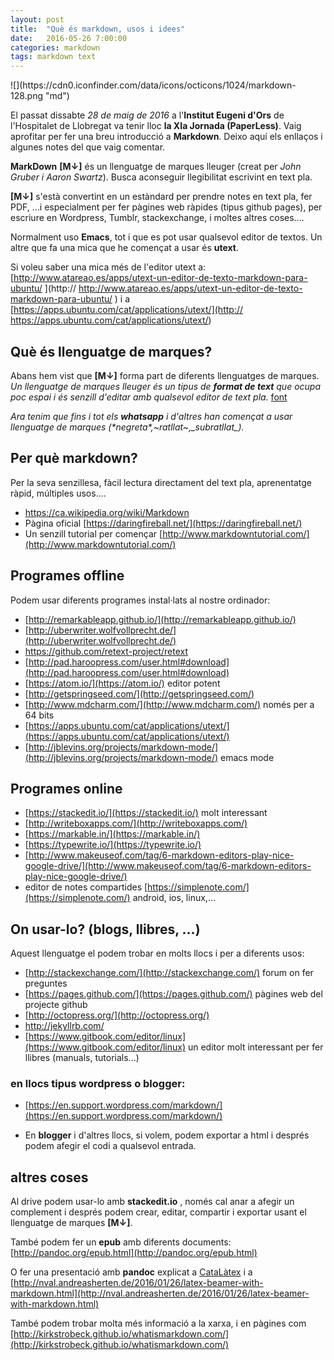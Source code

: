 ```yaml
---
layout: post
title:  "Què és markdown, usos i idees"
date:   2016-05-26 7:00:00
categories: markdown
tags: markdown text
---
```


<meta charset="utf-8" /> 
![](https://cdn0.iconfinder.com/data/icons/octicons/1024/markdown-128.png  "md")

El passat dissabte *28 de maig de 2016* a l'**Institut Eugeni d'Ors** de l'Hospitalet de Llobregat va tenir lloc __la XIa Jornada (**PaperLess**)__. Vaig aprofitar per fer una breu introducció a **Markdown**. Deixo aquí els enllaços i algunes notes del que vaig comentar.

**MarkDown** **[M↓]** és un llenguatge de marques lleuger (creat per  *John Gruber i Aaron Swartz*). Busca aconseguir llegibilitat escrivint en text pla.

**[M↓]** s'està convertint en un estàndard per prendre notes en text pla, fer PDF, ...i especialment per fer pàgines web ràpides (tipus github pages), per escriure en Wordpress, Tumblr, stackexchange, i moltes altres coses....

Normalment uso **Emacs**, tot i que es pot usar qualsevol editor de textos. Un altre que fa una mica que he començat a usar és **utext**.
 
Si voleu saber una mica més de l'editor utext a: [http://www.atareao.es/apps/utext-un-editor-de-texto-markdown-para-ubuntu/ ](http:// http://www.atareao.es/apps/utext-un-editor-de-texto-markdown-para-ubuntu/ ) i a [https://apps.ubuntu.com/cat/applications/utext/](http:// https://apps.ubuntu.com/cat/applications/utext/)

## Què és llenguatge de marques?
Abans hem vist que **[M↓]** forma part de diferents llenguatges de marques. *Un llenguatge de marques lleuger és un tipus de **format de text** que ocupa poc espai i és senzill d'editar amb qualsevol editor de text pla.*  [font](https://es.wikipedia.org/wiki/Lenguaje_de_marcas_ligero)


*Ara tenim que fins i tot els **whatsapp** i d'altres han començat a usar llenguatge de marques (\*negreta\*,~ratllat~,\_subratllat_).*



## Per què markdown?
Per la seva senzillesa, fàcil lectura directament del text pla, aprenentatge ràpid, múltiples usos....

- [https://ca.wikipedia.org/wiki/Markdown ](https://ca.wikipedia.org/wiki/Markdown )
- Pàgina oficial [https://daringfireball.net/](https://daringfireball.net/)
- Un senzill tutorial per començar [http://www.markdowntutorial.com/](http://www.markdowntutorial.com/)

## Programes offline
Podem usar diferents programes instal·lats al nostre ordinador:

- [http://remarkableapp.github.io/](http://remarkableapp.github.io/)
- [http://uberwriter.wolfvollprecht.de/](http://uberwriter.wolfvollprecht.de/) 
- [https://github.com/retext-project/retext ](https://github.com/retext-project/retext )
- [http://pad.haroopress.com/user.html#download](http://pad.haroopress.com/user.html#download)
- [https://atom.io/](https://atom.io/) editor potent
- [http://getspringseed.com/](http://getspringseed.com/)
- [http://www.mdcharm.com/](http://www.mdcharm.com/) només per a 64 bits
- [https://apps.ubuntu.com/cat/applications/utext/](https://apps.ubuntu.com/cat/applications/utext/)
- [http://jblevins.org/projects/markdown-mode/](http://jblevins.org/projects/markdown-mode/) emacs mode 

## Programes online
- [https://stackedit.io/](https://stackedit.io/) molt interessant 
- [http://writeboxapps.com/](http://writeboxapps.com/)
- [https://markable.in/](https://markable.in/)
- [https://typewrite.io/](https://typewrite.io/)
- [http://www.makeuseof.com/tag/6-markdown-editors-play-nice-google-drive/](http://www.makeuseof.com/tag/6-markdown-editors-play-nice-google-drive/)
- editor de notes compartides [https://simplenote.com/](https://simplenote.com/) android, ios, linux,...

## On usar-lo? (blogs, llibres, ...)
Aquest llenguatge el podem trobar en molts llocs i per a diferents usos:

- [http://stackexchange.com/](http://stackexchange.com/)  forum on fer preguntes
- [https://pages.github.com/](https://pages.github.com/)  pàgines web del projecte github
- [http://octopress.org/](http://octopress.org/) 
- [http://jekyllrb.com/ ](http://jekyllrb.com/ )
- [https://www.gitbook.com/editor/linux](https://www.gitbook.com/editor/linux) un editor molt interessant per fer llibres (manuals, tutorials...)

### en llocs tipus wordpress o blogger:
- [https://en.support.wordpress.com/markdown/](https://en.support.wordpress.com/markdown/)

- En **blogger** i d'altres llocs, si volem, podem exportar a html i després podem afegir el codi a qualsevol entrada.

## altres coses
Al drive podem usar-lo amb **stackedit.io** , només cal anar a afegir un complement i després podem crear, editar, compartir i exportar usant el llenguatge de marques **[M↓]**.

També podem fer un **epub** amb diferents documents: [http://pandoc.org/epub.html](http://pandoc.org/epub.html) 

O fer una presentació amb **pandoc** explicat a [CataLàtex](http://catalatex.blogspot.com/2013/08/de-markdown-beamer-amb-pandoc.html?m=1) i a [http://nval.andreasherten.de/2016/01/26/latex-beamer-with-markdown.html](http://nval.andreasherten.de/2016/01/26/latex-beamer-with-markdown.html)

També podem trobar molta més informació a la xarxa, i en pàgines com [http://kirkstrobeck.github.io/whatismarkdown.com/](http://kirkstrobeck.github.io/whatismarkdown.com/)
